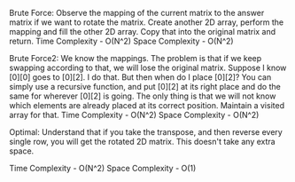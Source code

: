 Brute Force:
Observe the mapping of the current matrix to the answer matrix if we want to rotate the matrix.
Create another 2D array, perform the mapping and fill the other 2D array.
Copy that into the original matrix and return.
Time Complexity - O(N^2)
Space Complexity - O(N^2)

Brute Force2:
We know the mappings. The problem is that if we keep swapping according to that, we will lose the original matrix. Suppose I know [0][0] goes to [0][2]. I do that. But then when do I place [0][2]? You can simply use a recursive function, and put [0][2] at its right place and do the same for wherever [0][2] is going. The only thing is that we will not know which elements are already placed at its correct position. Maintain a visited array for that.
Time Complexity - O(N^2)
Space Complexity - O(N^2)

Optimal:
Understand that if you take the transpose, and then reverse every single row, you will get the rotated 2D matrix. This doesn't take any extra space.

Time Complexity - O(N^2)
Space Complexity - O(1)
